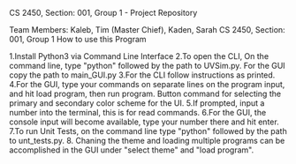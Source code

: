 CS 2450, Section: 001, Group 1 - Project Repository

Team Members: Kaleb, Tim (Master Chief), Kaden, Sarah
CS 2450, Section: 001, Group 1 How to use this Program

1.Install Python3 via Command Line Interface
2.To open the CLI, On the command line, type "python" followed by the path to UVSim.py. For the GUI copy the path to main_GUI.py
3.For the CLI follow instructions as printed. 
4.For the GUI, type your commands on separate lines on the program input, and hit load program, then run program. Button command for selecting the primary and secondary color scheme for the UI.
5.If prompted, input a number into the terminal, this is for read commands. 
6.For the GUI, the console input will become available, type your number there and hit enter.
7.To run Unit Tests, on the command line type "python" followed by the path to unt_tests.py.
8. Chaning the theme and loading multiple programs can be accomplished in the GUI under "select theme" and "load program".

